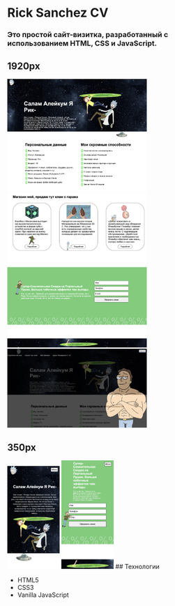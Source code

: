 # Rick Sanchez CV

### Это простой сайт-визитка, разработанный с использованием HTML, CSS и JavaScript.
## 1920px
<img src="./images/bg/first.png" style="max-width:320px;" />
<img src="./images/bg/second.png" style="max-width:320px;" />
<img src="./images/bg/burger.png" style="max-width:320px;" />

## 350px
<img src="./images/bg/minibot.png" style="max-width:120px;" />
<img src="./images/bg/minibott.png" style="max-width:120px;" />
## Технологии

- HTML5
- CSS3
- Vanilla JavaScript
